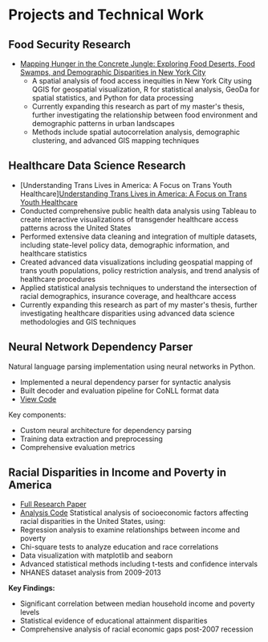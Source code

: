 # Projects and Technical Work

## Food Security Research
- [Mapping Hunger in the Concrete Jungle: Exploring Food Deserts, Food Swamps, and Demographic Disparities in New York City](Mapping%20Hunger%20in%20the%20Concrete%20Jungle_%20Exploring%20Food%20Deserts,%20Food%20Swamps,%20and%20Demographic%20Disparities%20in%20New%20York%20City%20(5).pdf)
  - A spatial analysis of food access inequities in New York City using QGIS for geospatial visualization, R for statistical analysis, GeoDa for spatial statistics, and Python for data processing
  - Currently expanding this research as part of my master's thesis, further investigating the relationship between food environment and demographic patterns in urban landscapes
  - Methods include spatial autocorrelation analysis, demographic clustering, and advanced GIS mapping techniques

## Healthcare Data Science Research 
- [Understanding Trans Lives in America: A Focus on Trans Youth Healthcare][Understanding Trans Lives in America: A Focus on Trans Youth Healthcare](Understanding%20Trans%20Lives%20in%20America_%20A%20Focus%20on%20Trans%20Youth%20Healthcare%20(9).pdf)
 - Conducted comprehensive public health data analysis using Tableau to create interactive visualizations of transgender healthcare access patterns across the United States
 - Performed extensive data cleaning and integration of multiple datasets, including state-level policy data, demographic information, and healthcare statistics
 - Created advanced data visualizations including geospatial mapping of trans youth populations, policy restriction analysis, and trend analysis of healthcare procedures
 - Applied statistical analysis techniques to understand the intersection of racial demographics, insurance coverage, and healthcare access
 - Currently expanding this research as part of my master's thesis, further investigating healthcare disparities using advanced data science methodologies and GIS techniques

## Neural Network Dependency Parser
Natural language parsing implementation using neural networks in Python.
- Implemented a neural dependency parser for syntactic analysis
- Built decoder and evaluation pipeline for CoNLL format data
- [View Code](https://github.com/arianarang4/neural-dependency-parser)

Key components:
- Custom neural architecture for dependency parsing
- Training data extraction and preprocessing
- Comprehensive evaluation metrics

## Racial Disparities in Income and Poverty in America
- [Full Research Paper]([Racial%20Disparities%20in%20Income%20and%20Poverty.pdf](https://github.com/arianarang4/projects-github-pages/blob/main/Racial%20Disparities%20in%20Income%20and%20Poverty%20with%20Python%20Code))
- [Analysis Code]([Python%20Code%20for%20Racial%20Disparities%20Paper.py](https://github.com/arianarang4/projects-github-pages/blob/main/Python%20Code%20for%20Racial%20Disparities%20Paper))
Statistical analysis of socioeconomic factors affecting racial disparities in the United States, using:
- Regression analysis to examine relationships between income and poverty
- Chi-square tests to analyze education and race correlations
- Data visualization with matplotlib and seaborn
- Advanced statistical methods including t-tests and confidence intervals
- NHANES dataset analysis from 2009-2013

**Key Findings:**
- Significant correlation between median household income and poverty levels
- Statistical evidence of educational attainment disparities
- Comprehensive analysis of racial economic gaps post-2007 recession

